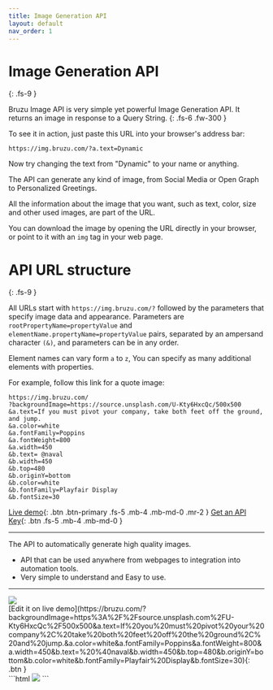 ```yaml
---
title: Image Generation API
layout: default
nav_order: 1 
---
```


# Image Generation API
{: .fs-9 }


Bruzu Image API is very simple yet powerful Image Generation API.  It returns an image in response to a Query String.
{: .fs-6 .fw-300 }


To see it in action, just paste this URL into your browser's address bar:

```
https://img.bruzu.com/?a.text=Dynamic
```

Now try changing the text from "Dynamic" to your name or anything. 

The API can generate any kind of image, from Social Media or Open Graph to Personalized Greetings. 

All the information about the image that you want, such as text, color, size and other used images, are part of the URL. 

You can download the image by opening the URL directly in your browser, or point to it with an `img` tag in your web page.


# API URL structure
{: .fs-9 }

All URLs start with `https://img.bruzu.com/?` followed by the parameters that specify image data and appearance. Parameters are `rootPropertyName=propertyValue` and `elementName.propertyName=propertyValue` pairs, separated by an ampersand character `(&)`, and parameters can be in any order. 

Element names can vary form `a` to `z`, You can specify as many additional elements with properties.

 For example, follow this link for a quote image:  

```
https://img.bruzu.com/
?backgroundImage=https://source.unsplash.com/U-Kty6HxcQc/500x500
&a.text=If you must pivot your company, take both feet off the ground, and jump.
&a.color=white
&a.fontFamily=Poppins
&a.fontWeight=800
&a.width=450
&b.text= @naval
&b.width=450
&b.top=480
&b.originY=bottom
&b.color=white
&b.fontFamily=Playfair Display
&b.fontSize=30
```

[Live demo](https://bruzu.com/){: .btn .btn-primary .fs-5 .mb-4 .mb-md-0 .mr-2 }
[Get an API Key](https://bruzu.com){: .btn .fs-5 .mb-4 .mb-md-0 }
<hr>

The API to automatically generate high quality images.

- API that can be used anywhere from webpages to integration into automation tools.
- Very simple to understand and Easy to use.

<hr>

<div class="code-example flex-justify-between" markdown="1">
<img src="https://img.bruzu.com/?backgroundImage=https%3A%2F%2Fsource.unsplash.com%2FU-Kty6HxcQc%2F500x500&a.text=If%20you%20must%20pivot%20your%20company%2C%20take%20both%20feet%20off%20the%20ground%2C%20and%20jump.&a.color=white&a.fontFamily=Poppins&a.fontWeight=800&a.width=450&b.text=%20%40naval&b.width=450&b.top=480&b.originY=bottom&b.color=white&b.fontFamily=Playfair%20Display&b.fontSize=30"><br />
[Edit it on live demo](https://bruzu.com/?backgroundImage=https%3A%2F%2Fsource.unsplash.com%2FU-Kty6HxcQc%2F500x500&a.text=If%20you%20must%20pivot%20your%20company%2C%20take%20both%20feet%20off%20the%20ground%2C%20and%20jump.&a.color=white&a.fontFamily=Poppins&a.fontWeight=800&a.width=450&b.text=%20%40naval&b.width=450&b.top=480&b.originY=bottom&b.color=white&b.fontFamily=Playfair%20Display&b.fontSize=30){: .btn }

</div>
```html
<img src="https://img.bruzu.com/?backgroundImage=https://source.unsplash.com/U-Kty6HxcQc/500x500&a.text=If you must pivot your company, take both feet off the ground, and jump.&a.color=white&a.fontFamily=Poppins&a.fontWeight=800&a.width=450&b.text=@naval&b.width=100&b.height=33&b.top=450&b.color=white&b.fontFamily=Playfair Display&b.fontSize=30">
```
